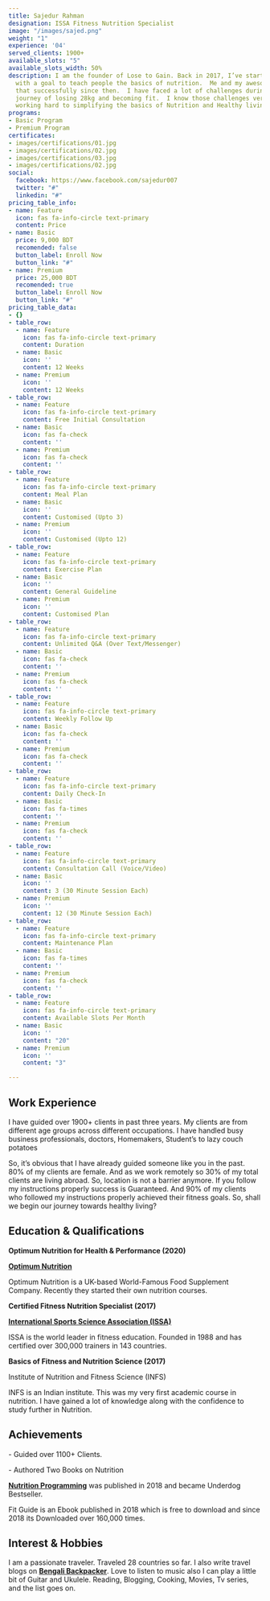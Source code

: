 ```yaml
---
title: Sajedur Rahman
designation: ISSA Fitness Nutrition Specialist
image: "/images/sajed.png"
weight: "1"
experience: '04'
served_clients: 1900+
available_slots: "5"
available_slots_width: 50%
description: I am the founder of Lose to Gain. Back in 2017, I’ve started this community
  with a goal to teach people the basics of nutrition.  Me and my awesome team doing
  that successfully since then.  I have faced a lot of challenges during my fitness
  journey of losing 28kg and becoming fit.  I know those challenges very well. I’m
  working hard to simplifying the basics of Nutrition and Healthy living.
programs:
- Basic Program
- Premium Program
certificates:
- images/certifications/01.jpg
- images/certifications/02.jpg
- images/certifications/03.jpg
- images/certifications/02.jpg
social:
  facebook: https://www.facebook.com/sajedur007
  twitter: "#"
  linkedin: "#"
pricing_table_info:
- name: Feature
  icon: fas fa-info-circle text-primary
  content: Price
- name: Basic
  price: 9,000 BDT
  recomended: false
  button_label: Enroll Now
  button_link: "#"
- name: Premium
  price: 25,000 BDT
  recomended: true
  button_label: Enroll Now
  button_link: "#"
pricing_table_data:
- {}
- table_row:
  - name: Feature
    icon: fas fa-info-circle text-primary
    content: Duration
  - name: Basic
    icon: ''
    content: 12 Weeks
  - name: Premium
    icon: ''
    content: 12 Weeks
- table_row:
  - name: Feature
    icon: fas fa-info-circle text-primary
    content: Free Initial Consultation
  - name: Basic
    icon: fas fa-check
    content: ''
  - name: Premium
    icon: fas fa-check
    content: ''
- table_row:
  - name: Feature
    icon: fas fa-info-circle text-primary
    content: Meal Plan
  - name: Basic
    icon: ''
    content: Customised (Upto 3)
  - name: Premium
    icon: ''
    content: Customised (Upto 12)
- table_row:
  - name: Feature
    icon: fas fa-info-circle text-primary
    content: Exercise Plan
  - name: Basic
    icon: ''
    content: General Guideline
  - name: Premium
    icon: ''
    content: Customised Plan
- table_row:
  - name: Feature
    icon: fas fa-info-circle text-primary
    content: Unlimited Q&A (Over Text/Messenger)
  - name: Basic
    icon: fas fa-check
    content: ''
  - name: Premium
    icon: fas fa-check
    content: ''
- table_row:
  - name: Feature
    icon: fas fa-info-circle text-primary
    content: Weekly Follow Up
  - name: Basic
    icon: fas fa-check
    content: ''
  - name: Premium
    icon: fas fa-check
    content: ''
- table_row:
  - name: Feature
    icon: fas fa-info-circle text-primary
    content: Daily Check-In
  - name: Basic
    icon: fas fa-times
    content: ''
  - name: Premium
    icon: fas fa-check
    content: ''
- table_row:
  - name: Feature
    icon: fas fa-info-circle text-primary
    content: Consultation Call (Voice/Video)
  - name: Basic
    icon: ''
    content: 3 (30 Minute Session Each)
  - name: Premium
    icon: ''
    content: 12 (30 Minute Session Each)
- table_row:
  - name: Feature
    icon: fas fa-info-circle text-primary
    content: Maintenance Plan
  - name: Basic
    icon: fas fa-times
    content: ''
  - name: Premium
    icon: fas fa-check
    content: ''
- table_row:
  - name: Feature
    icon: fas fa-info-circle text-primary
    content: Available Slots Per Month
  - name: Basic
    icon: ''
    content: "20"
  - name: Premium
    icon: ''
    content: "3"

---
```

## **Work Experience**

I have guided over 1900+ clients in past three years. My clients are from different age groups across different occupations. I have handled busy business professionals, doctors, Homemakers, Student’s to lazy couch potatoes

So, it’s obvious that I have already guided someone like you in the past. 80% of my clients are female. And as we work remotely so 30% of my total clients are living abroad. So, location is not a barrier anymore. If you follow my instructions properly success is Guaranteed. And 90% of my clients who followed my instructions properly achieved their fitness goals. So, shall we begin our journey towards healthy living?

## **Education & Qualifications**

**Optimum Nutrition for Health & Performance (2020)**

[**Optimum Nutrition**](https://www.optimumnutrition.com)

Optimum Nutrition is a UK-based World-Famous Food Supplement Company. Recently they started their own nutrition courses.

**Certified Fitness Nutrition Specialist (2017)**

[**International Sports Science Association (ISSA)**](https://www.issaonline.com/)

ISSA is the world leader in fitness education. Founded in 1988 and has certified over 300,000 trainers in 143 countries.

**Basics of Fitness and Nutrition Science (2017)**

Institute of Nutrition and Fitness Science (INFS)

INFS is an Indian institute. This was my very first academic course in nutrition. I have gained a lot of knowledge along with the confidence to study further in Nutrition.

## **Achievements**

\- Guided over 1100+ Clients.

\- Authored Two Books on Nutrition

[**Nutrition Programming**](https://www.rokomari.com/book/157929/nutrition-programming) was published in 2018 and became Underdog Bestseller.

Fit Guide is an Ebook published in 2018 which is free to download and since 2018 its Downloaded over 160,000 times.

## **Interest & Hobbies**

I am a passionate traveler. Traveled 28 countries so far. I also write travel blogs on [**Bengali Backpacker**](https://bengalibackpacker.com/). Love to listen to music also I can play a little bit of Guitar and Ukulele. Reading, Blogging, Cooking, Movies, Tv series, and the list goes on.